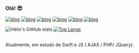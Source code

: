### Olá! 😎

[![blog](https://img.shields.io/badge/HTML5-E34F26?style=for-the-badge&logo=html5&logoColor=white)]()
[![blog](https://img.shields.io/badge/CSS3-1572B6?style=for-the-badge&logo=css3&logoColor=white)]()
[![blog](https://img.shields.io/badge/JavaScript-F7DF1E?style=for-the-badge&logo=javascript&logoColor=black)]()
[![blog](https://img.shields.io/badge/Python-14354C?style=for-the-badge&logo=python&logoColor=white)]()
[![blog](https://img.shields.io/badge/Java-ED8B00?style=for-the-badge&logo=openjdk&logoColor=white)]()
[![blog](https://img.shields.io/badge/Swift-FA7343?style=for-the-badge&logo=swift&logoColor=white)]()

![Hélio's GitHub stats](https://github-readme-stats.vercel.app/api?username=devrsndz&show_icons=true&theme=radical)
[![Top Langs](https://github-readme-stats.vercel.app/api/top-langs/?username=devrsndz&hide_progress=true)](https://github.com/anuraghazra/github-readme-stats)

<br>
Atualmente, em estudo de Swift e JS ( AJAX /  PHP/  JQuery).
